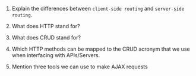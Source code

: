 1.  Explain the differences between `client-side routing` and `server-side routing`.




2.  What does HTTP stand for?




3.  What does CRUD stand for?




4.  Which HTTP methods can be mapped to the CRUD acronym that we use when interfacing with APIs/Servers.




5.  Mention three tools we can use to make AJAX requests